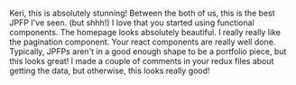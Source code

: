 Keri, this is absolutely stunning! Between the both of us, this is the best JPFP I've seen. (but shhh!)
I love that you started using functional components. The homepage looks absolutely beautiful.
I really really like the pagination component.
Your react components are really well done. Typically, JPFPs aren't in a good enough shape to be a portfolio piece, but this looks great! I made a couple of comments in your redux files about getting the data, but otherwise, this looks really good!
